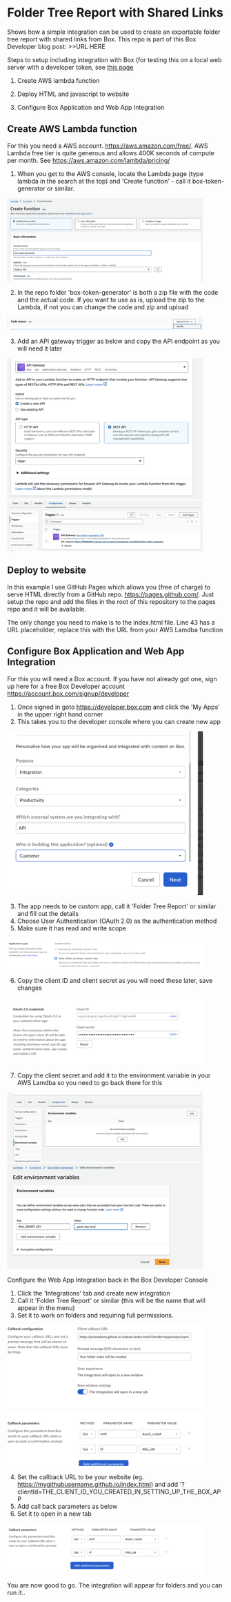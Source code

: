 # Folder Tree Report with Shared Links
Shows how a simple integration can be used to create an exportable folder tree report with shared links from Box. This repo is part of this Box Developer blog post: >>URL HERE

Steps to setup including integration with Box (for testing this on a local web server with a developer token, see <a href='README_SIMPLE.md'>this page</a>

1. Create AWS lambda function

2. Deploy HTML and javascript to website

3. Configure Box Application and Web App Integration


## Create AWS Lambda function
For this you need a AWS account. https://aws.amazon.com/free/. AWS Lambda free tier is quite generous and allows 400K seconds of compute per month. See https://aws.amazon.com/lambda/pricing/

1. When you get to the AWS console, locate the Lambda page (type lambda in the search at the top) and 'Create function' - call it box-token-generator or similar. 

<img src="/img/lambda1.png" width="90%" height="90%">

2. In the repo folder 'box-token-generator' is both a zip file with the code and the actual code. If you want to use as is, upload the zip to the Lambda, if not you can change the code and zip and upload

<img src="/img/lambda2.png" width="90%" height="90%">

3. Add an API gateway trigger as below and copy the API endpoint as you will need it later

<img src="/img/lambda3.png" width="90%" height="90%">

<img src="/img/lambda4.png" width="90%" height="90%">

## Deploy to website
In this example I use GitHub Pages which allows you (free of charge) to serve HTML directly from a GitHub repo. https://pages.github.com/. Just setup the repo and add the files in the root of this repository to the pages repo and it will be available. 

The only change you need to make is to the index.html file. Line 43 has a URL placeholder, replace this with the URL from your AWS Lamdba function


## Configure Box Application and Web App Integration
For this you will need a Box account. If you have not already got one, sign up here for a free Box Developer account https://account.box.com/signup/developer

1. Once signed in goto https://developer.box.com and click the 'My Apps' in the upper right hand corner
2. This takes you to the developer console where you can create new app

<img src="/img/box1.png" width="90%" height="90%">

3. The app needs to be custom app, call it 'Folder Tree Report' or similar and fill out the details
4. Choose User Authentication (OAuth 2.0) as the authentication method
5. Make sure it has read and write scope

<img src="/img/box2.png" width="90%" height="90%">

6. Copy the client ID and client secret as you will need these later, save changes

<img src="/img/box4.png" width="90%" height="90%">

7. Copy the client secret and add it to the environment variable in your AWS Lamdba so you need to go back there for this

<img src="/img/env1.png" width="90%" height="90%">

<img src="/img/env2.png" width="90%" height="90%">

Configure the Web App Integration back in the Box Developer Console
1. Click the 'Integrations' tab and create new integration
2. Call it 'Folder Tree Report' or similar (this will be the name that will appear in the menu)
3. Set it to work on folders and requiring full permissions. 

<img src="/img/box6.png" width="90%" height="90%">

4. Set the callback URL to be your website  (eg. https://mygithubusername.github.io/index.html) and add '?clientId=THE_CLIENT_ID_YOU_CREATED_IN_SETTING_UP_THE_BOX_APP
5. Add call back parameters as below
6. Set it to open in a new tab

<img src="/img/box3.png" width="90%" height="90%">

You are now good to go. The integration will appear for folders and you can run it.. 

